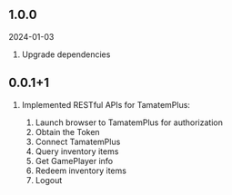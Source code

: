 ## 1.0.0
2024-01-03
1. Upgrade dependencies

## 0.0.1+1

1. Implemented RESTful APIs for TamatemPlus:

    1. Launch browser to TamatemPlus for authorization
    1. Obtain the Token
    1. Connect TamatemPlus
    1. Query inventory items
    1. Get GamePlayer info
    1. Redeem inventory items
    1. Logout
